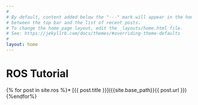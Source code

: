 ```yaml
---
#
# By default, content added below the "---" mark will appear in the home page
# between the top bar and the list of recent posts.
# To change the home page layout, edit the _layouts/home.html file.
# See: https://jekyllrb.com/docs/themes/#overriding-theme-defaults
#
layout: home
---
```


# ROS Tutorial

{% for post in site.ros %}* [{{ post.title }}]({{site.base_path}}{{ post.url }})
{%endfor%}
